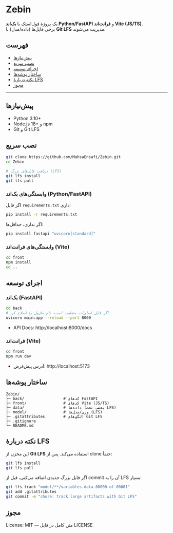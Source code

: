 # Zebin

یک پروژهٔ فول‌استک با **بک‌اند Python/FastAPI** و **فرانت‌اند Vite (JS/TS)**.  
برخی فایل‌ها (داده/مدل) با **Git LFS** مدیریت می‌شوند.

## فهرست
- [پیش‌نیازها](#پیش‌نیازها)
- [نصب سریع](#نصب-سریع)
- [اجرای توسعه](#اجرای-توسعه)
- [ساختار پوشه‌ها](#ساختار-پوشه‌ها)
- [نکته دربارهٔ LFS](#نکته-دربارهٔ-lfs)
- [مجوز](#مجوز)

---

## پیش‌نیازها
- Python 3.10+
- Node.js 18+ و npm
- Git و Git LFS

## نصب سریع
```bash
git clone https://github.com/MahsaEnsafi/Zebin.git
cd Zebin

# دریافت فایل‌های بزرگ (LFS)
git lfs install
git lfs pull
```

### وابستگی‌های بک‌اند (Python/FastAPI)
اگر فایل `requirements.txt` داری:
```bash
pip install -r requirements.txt
```
اگر نداری، حداقل‌ها:
```bash
pip install fastapi "uvicorn[standard]"
```

### وابستگی‌های فرانت‌اند (Vite)
```bash
cd front
npm install
cd ..
```

## اجرای توسعه

### بک‌اند (FastAPI)
```bash
cd back
# اگر فایل اصلی‌ات متفاوت است، نام ماژول را اصلاح کن
uvicorn main:app --reload --port 8000
```
- API Docs: http://localhost:8000/docs

### فرانت‌اند (Vite)
```bash
cd front
npm run dev
```
- آدرس پیش‌فرض: http://localhost:5173

## ساختار پوشه‌ها
```
Zebin/
├─ back/                 # کدهای FastAPI
├─ front/                # کدهای Vite (JS/TS)
├─ data/                 # داده‌ها (بعضی تحت LFS)
├─ model/                # وزن/مدل‌ها (LFS)
├─ .gitattributes        # الگوهای Git LFS
├─ .gitignore
└─ README.md
```

## نکته دربارهٔ LFS
این مخزن از **Git LFS** استفاده می‌کند. پس از clone حتماً:
```bash
git lfs install
git lfs pull
```
اگر فایل بزرگ جدیدی اضافه می‌کنی، قبل از commit آن را به LFS بسپار:
```bash
git lfs track "model/**/variables.data-00000-of-00001"
git add .gitattributes
git commit -m "chore: track large artifacts with Git LFS"
```

## مجوز
License: MIT — متن کامل در فایل LICENSE
